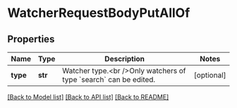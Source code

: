 # WatcherRequestBodyPutAllOf


## Properties
Name | Type | Description | Notes
------------ | ------------- | ------------- | -------------
**type** | **str** | Watcher type.&lt;br /&gt;Only watchers of type &#x60;search&#x60; can be edited. | [optional] 

[[Back to Model list]](../README.md#documentation-for-models) [[Back to API list]](../README.md#documentation-for-api-endpoints) [[Back to README]](../README.md)



